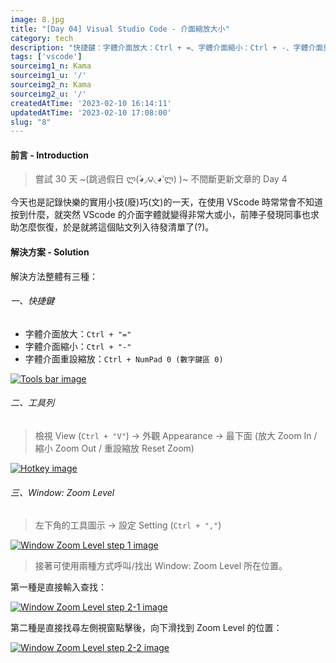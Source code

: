 ```yaml
---
image: 8.jpg
title: "[Day 04] Visual Studio Code - 介面縮放大小"
category: tech
description: "快捷鍵：字體介面放大：Ctrl + =、字體介面縮小：Ctrl + -、字體介面重設縮放：Ctrl + NumPad 0 (數字鍵區 0)。"
tags: ['vscode']
sourceimg1_n: Kama
sourceimg1_u: '/'
sourceimg2_n: Kama
sourceimg2_u: '/'
createdAtTime: '2023-02-10 16:14:11'
updatedAtTime: '2023-02-10 17:08:00'
slug: "8"
---
```


#### 前言 - Introduction

> 嘗試 30 天 ~(跳過假日 ლ(́◕◞౪◟◕‵ლ) )~ 不間斷更新文章的 Day 4

今天也是記錄快樂的實用小技(廢)巧(文)的一天，在使用 VScode 時常常會不知道按到什麼，就突然 VScode 的介面字體就變得非常大或小，前陣子發現同事也求助怎麼恢復，於是就將這個貼文列入待發清單了(?)。


#### 解決方案 - Solution

解決方法整體有三種：

###### 一、快捷鍵
- 字體介面放大：`Ctrl + "="`
- 字體介面縮小：`Ctrl + "-"`
- 字體介面重設縮放：`Ctrl + NumPad 0 (數字鍵區 0)`

<a href="/blog/8-1.jpg" target="_blank">

![Tools bar image](/blog/8-1.jpg)

</a>

###### 二、工具列
> 檢視 View (`Ctrl + "V"`) → 外觀 Appearance → 最下面 (放大 Zoom In / 縮小 Zoom Out / 重設縮放 Reset Zoom)

<a href="/blog/8.jpg" target="_blank">

![Hotkey image](/blog/8.jpg)

</a>

###### 三、Window: Zoom Level
> 左下角的工具圖示 → 設定 Setting (`Ctrl + ","`)

<a href="/blog/8-2.jpg" target="_blank">

![Window Zoom Level step 1 image](/blog/8-2.jpg)

</a>

> 接著可使用兩種方式呼叫/找出 Window: Zoom Level 所在位置。

第一種是直接輸入查找：

<a href="/blog/8-3.jpg" target="_blank">

![Window Zoom Level step 2-1 image](/blog/8-3.jpg)

</a>

第二種是直接找尋左側視窗點擊後，向下滑找到 Zoom Level 的位置：

<a href="/blog/8-4.jpg" target="_blank">

![Window Zoom Level step 2-2 image](/blog/8-4.jpg)

</a>